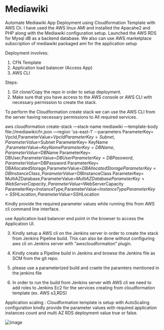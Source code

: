 # Mediawiki

Automate Mediawiki App Deployment using Cloudformation Template with AWS Cli.
I have used the AWS linux AMI and installed the Apacahe2 and PHP along with the Mediawiki configuration setup. 
Launched the AWS RDS for Mysql dB as a backend database. 
We also can use AWS marketplace subscription of mediawiki packaged ami for the application setup

Deployment involves:
1.	CFN Template 
2. Application load balancer (Access App) 
3. AWS CLI 


Steps:
1.	Git clone/Copy the repo in order to setup deployment. 
2.	Make sure that you have access to the AWS console or AWS CLI with necessary permission to create the stack.


To perform the Cloudformation create stack we can use the AWS CLI from the server having necessary permissions to All required services.

aws cloudformation create-stack —stack-name mediawiki —template-body file://mediawikicfn.json —region 'us-east-1’ --parameters  ParameterKey= VpcId,ParameterValue=$VpcId ParameterKey= Subnet ,ParameterValue=$Subnet ParameterKey= KeyName ,ParameterValue=$KeyName ParameterKey= DBName,ParameterValue=$DBName ParameterKey= DBUser,ParameterValue=$DBUser ParameterKey=DBPassword,ParameterValue=$DBPassword  ParameterKey= DBAllocatedStorage,ParameterValue=$DBAllocatedStorage ParameterKey=DBInstanceClass,ParameterValue=$DBInstanceClass ParameterKey= MultiAZDatabase,ParameterValue=$MultiAZDatabase ParameterKey= WebServerCapacity,ParameterValue=$WebServerCapacity ParameterKey=InstanceType,ParameterValue=$InstanceType ParameterKey= SSHLocation,ParameterValue=$SSHLocation

Kindly provide the required parameter values while running this from AWS cli command line interface.

use Application load balancer end point in the browser to access the Application UI.



3.	Kindly setup a AWS cli on the Jenkins server in order to create the stack from Jenkins Pipeline build. This can also be done without configuring aws cli on Jenkins server with “awscloudformation” plugin.

4. Kindly create a Pipeline build in Jenkins and browse the Jenkins file as SCM from the git repo. 
5. please use a parameterized build and craete the paramters mentioned in the jenkins file
6.	In order to run the build from Jenkins server with AWS cli we need to add roles to Jenkins Ec2 for the services creating from cloudformation template (ex. AWS s3,RDS)



Application scaling : 
Cloudformation template is setup with AutoScaling configuration kindly provide the parameter values with required application instances count and multi AZ RDS deployment value true or false.










![image](https://user-images.githubusercontent.com/32525224/127636460-79428afb-43c1-4f17-9348-59a593af12c8.png)
